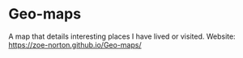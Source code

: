 # Geo-maps
A map that details interesting places I have lived or visited.
Website: https://zoe-norton.github.io/Geo-maps/
